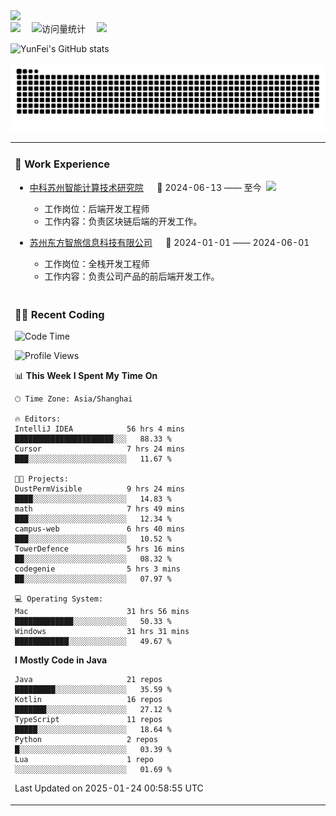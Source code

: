   <!-- dynamic typing effect 动态打字效果 -->
  <div>
    <a href="http://yunfei.plus">
      <img src="https://readme-typing-svg.demolab.com?font=Fira+Code&pause=1000&width=435&lines=console.log(%22Hello%2C%20World%22);祝您今天愉快!&center=true&size=27" />
    </a>
  </div>

  <div>
    <a href="http://yunfei.plus/"><img src="https://img.shields.io/badge/Website-博客-8c36db" /></a>&emsp;
    <!-- visitor -->
    <img src="https://komarev.com/ghpvc/?username=yunfeidog&label=Views&color=orange&style=flat" alt="访问量统计" />&emsp;
    <!-- wakatime -->    
    <a href="https://wakatime.com/@yunfeidog"><img src="https://wakatime.com/badge/user/42d0678c-368b-448b-9a77-5d21c5b55352.svg" /></a>
  </div>

![YunFei's GitHub stats](https://github-readme-stats.vercel.app/api?username=yunfeidog)

![snake](./dist/github-contribution-grid-snake.svg)


<table>

<tr><td>

### 🏢 Work Experience

<img align="right" width="88" src="https://cdn.jsdelivr.net/gh/yunfeidog/yunfeidog/assets/images/yuanze.png" />

- [中科苏州智能计算技术研究院](http://iict.ac.cn/sy) &emsp; 📌 2024-06-13 —— 至今

    - 工作岗位：后端开发工程师
    - 工作内容：负责区块链后端的开发工作。

- [苏州东方智旅信息科技有限公司](http://www.leyoobao.com/) &emsp; 📌 2024-01-01 —— 2024-06-01

    - 工作岗位：全栈开发工程师
    - 工作内容：负责公司产品的前后端开发工作。

</td></tr>

<tr><td>

### 👩‍💻 Recent Coding

<!--START_SECTION:waka-->
![Code Time](http://img.shields.io/badge/Code%20Time-2%2C333%20hrs%204%20mins-blue)

![Profile Views](http://img.shields.io/badge/Profile%20Views-19-blue)

📊 **This Week I Spent My Time On** 

```text
🕑︎ Time Zone: Asia/Shanghai

🔥 Editors: 
IntelliJ IDEA            56 hrs 4 mins       ██████████████████████░░░   88.33 % 
Cursor                   7 hrs 24 mins       ███░░░░░░░░░░░░░░░░░░░░░░   11.67 % 

🐱‍💻 Projects: 
DustPermVisible          9 hrs 24 mins       ████░░░░░░░░░░░░░░░░░░░░░   14.83 % 
math                     7 hrs 49 mins       ███░░░░░░░░░░░░░░░░░░░░░░   12.34 % 
campus-web               6 hrs 40 mins       ███░░░░░░░░░░░░░░░░░░░░░░   10.52 % 
TowerDefence             5 hrs 16 mins       ██░░░░░░░░░░░░░░░░░░░░░░░   08.32 % 
codegenie                5 hrs 3 mins        ██░░░░░░░░░░░░░░░░░░░░░░░   07.97 % 

💻 Operating System: 
Mac                      31 hrs 56 mins      █████████████░░░░░░░░░░░░   50.33 % 
Windows                  31 hrs 31 mins      ████████████░░░░░░░░░░░░░   49.67 % 
```

**I Mostly Code in Java** 

```text
Java                     21 repos            █████████░░░░░░░░░░░░░░░░   35.59 % 
Kotlin                   16 repos            ███████░░░░░░░░░░░░░░░░░░   27.12 % 
TypeScript               11 repos            █████░░░░░░░░░░░░░░░░░░░░   18.64 % 
Python                   2 repos             █░░░░░░░░░░░░░░░░░░░░░░░░   03.39 % 
Lua                      1 repo              ░░░░░░░░░░░░░░░░░░░░░░░░░   01.69 % 
```




 Last Updated on 2025-01-24 00:58:55 UTC
<!--END_SECTION:waka-->

</td></tr>
<table>
